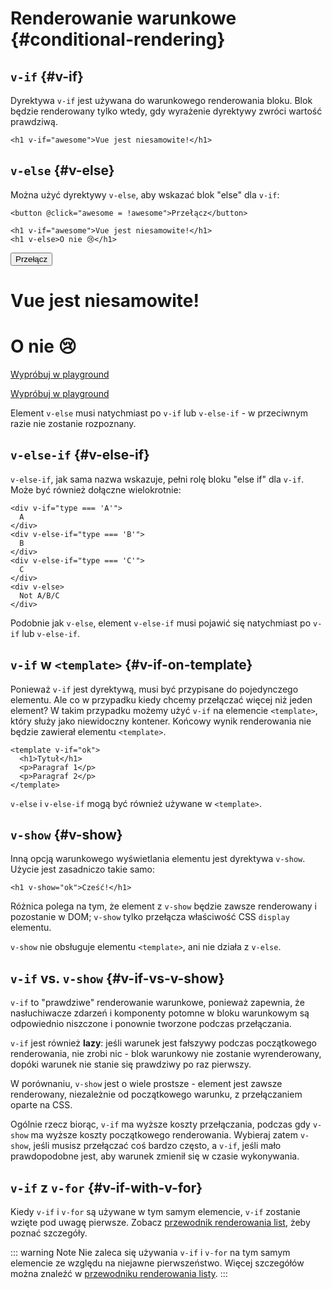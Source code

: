 # Renderowanie warunkowe {#conditional-rendering}

<div class="options-api">
  <VueSchoolLink href="https://vueschool.io/lessons/conditional-rendering-in-vue-3" title="Darmowa lekcja Vue.js o renderowaniu warunkowym"/>
</div>

<div class="composition-api">
  <VueSchoolLink href="https://vueschool.io/lessons/vue-fundamentals-capi-conditionals-in-vue" title="Darmowa lekcja Vue.js o renderowaniu warunkowym"/>
</div>

<script setup>
import { ref } from 'vue'
const awesome = ref(true)
</script>

## `v-if` {#v-if}

Dyrektywa `v-if` jest używana do warunkowego renderowania bloku. Blok będzie renderowany tylko wtedy, gdy wyrażenie dyrektywy zwróci wartość prawdziwą.

```vue-html
<h1 v-if="awesome">Vue jest niesamowite!</h1>
```

## `v-else` {#v-else}

Można użyć dyrektywy `v-else`, aby wskazać blok "else" dla `v-if`:

```vue-html
<button @click="awesome = !awesome">Przełącz</button>

<h1 v-if="awesome">Vue jest niesamowite!</h1>
<h1 v-else>O nie 😢</h1>
```

<div class="demo">
  <button @click="awesome = !awesome">Przełącz</button>
  <h1 v-if="awesome">Vue jest niesamowite!</h1>
  <h1 v-else>O nie 😢</h1>
</div>

<div class="composition-api">

[Wypróbuj w playground](https://play.vuejs.org/#eNpFjkEOgjAQRa8ydIMulLA1hegJ3LnqBskAjdA27RQXhHu4M/GEHsEiKLv5mfdf/sBOxux7j+zAuCutNAQOyZtcKNkZbQkGsFjBCJXVHcQBjYUSqtTKERR3dLpDyCZmQ9bjViiezKKgCIGwM21BGBIAv3oireBYtrK8ZYKtgmg5BctJ13WLPJnhr0YQb1Lod7JaS4G8eATpfjMinjTphC8wtg7zcwNKw/v5eC1fnvwnsfEDwaha7w==)

</div>
<div class="options-api">

[Wypróbuj w playground](https://play.vuejs.org/#eNpFjj0OwjAMha9iMsEAFWuVVnACNqYsoXV/RJpEqVOQqt6DDYkTcgRSWoplWX7y56fXs6O1u84jixlvM1dbSoXGuzWOIMdCekXQCw2QS5LrzbQLckje6VEJglDyhq1pMAZyHidkGG9hhObRYh0EYWOVJAwKgF88kdFwyFSdXRPBZidIYDWvgqVkylIhjyb4ayOIV3votnXxfwrk2SPU7S/PikfVfsRnGFWL6akCbeD9fLzmK4+WSGz4AA5dYQY=)

</div>

Element `v-else` musi natychmiast po `v-if` lub `v-else-if` - w przeciwnym razie nie zostanie rozpoznany.

## `v-else-if` {#v-else-if}

`v-else-if`, jak sama nazwa wskazuje, pełni rolę bloku "else if" dla `v-if`. Może być również dołączne wielokrotnie:

```vue-html
<div v-if="type === 'A'">
  A
</div>
<div v-else-if="type === 'B'">
  B
</div>
<div v-else-if="type === 'C'">
  C
</div>
<div v-else>
  Not A/B/C
</div>
```

Podobnie jak `v-else`, element `v-else-if` musi pojawić się natychmiast po `v-if` lub `v-else-if`.

## `v-if` w `<template>` {#v-if-on-template}

Ponieważ `v-if` jest dyrektywą, musi być przypisane do pojedynczego elementu. Ale co w przypadku kiedy chcemy przełączać więcej niż jeden element? W takim przypadku możemy użyć `v-if` na elemencie `<template>`, który służy jako niewidoczny kontener. Końcowy wynik renderowania nie będzie zawierał elementu `<template>`.

```vue-html
<template v-if="ok">
  <h1>Tytuł</h1>
  <p>Paragraf 1</p>
  <p>Paragraf 2</p>
</template>
```

`v-else` i `v-else-if` mogą być również używane w `<template>`.

## `v-show` {#v-show}

Inną opcją warunkowego wyświetlania elementu jest dyrektywa `v-show`. Użycie jest zasadniczo takie samo:

```vue-html
<h1 v-show="ok">Cześć!</h1>
```

Różnica polega na tym, że element z `v-show` będzie zawsze renderowany i pozostanie w DOM; `v-show` tylko przełącza właściwość CSS `display` elementu.

`v-show` nie obsługuje elementu `<template>`, ani nie działa z `v-else`.

## `v-if` vs. `v-show` {#v-if-vs-v-show}

`v-if` to "prawdziwe" renderowanie warunkowe, ponieważ zapewnia, że nasłuchiwacze zdarzeń i komponenty potomne w bloku warunkowym są odpowiednio niszczone i ponownie tworzone podczas przełączania.

`v-if` jest również **lazy**: jeśli warunek jest fałszywy podczas początkowego renderowania, nie zrobi nic - blok warunkowy nie zostanie wyrenderowany, dopóki warunek nie stanie się prawdziwy po raz pierwszy.

W porównaniu, `v-show` jest o wiele prostsze - element jest zawsze renderowany, niezależnie od początkowego warunku, z przełączaniem oparte na CSS.

Ogólnie rzecz biorąc, `v-if` ma wyższe koszty przełączania, podczas gdy `v-show` ma wyższe koszty początkowego renderowania. Wybieraj zatem `v-show`, jeśli musisz przełączać coś bardzo często, a `v-if`, jeśli mało prawdopodobne jest, aby warunek zmienił się w czasie wykonywania.

## `v-if` z `v-for` {#v-if-with-v-for}

Kiedy `v-if` i `v-for` są używane w tym samym elemencie, `v-if` zostanie wzięte pod uwagę pierwsze. Zobacz [przewodnik renderowania list](list#v-for-with-v-if), żeby poznać szczegóły.

::: warning Note
Nie zaleca się używania `v-if` i `v-for` na tym samym elemencie ze względu na niejawne pierwszeństwo. Więcej szczegółów można znaleźć w [przewodniku renderowania listy](list#v-for-with-v-if).
:::
